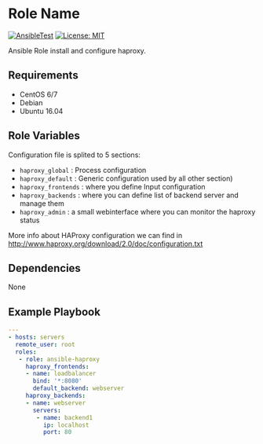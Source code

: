Role Name
=========

[![AnsibleTest](https://github.com/spy86/ansible-haproxy/actions/workflows/main.yml/badge.svg)](https://github.com/spy86/ansible-haproxy/actions/workflows/main.yml) [![License: MIT](https://img.shields.io/badge/License-MIT-yellow.svg)](https://opensource.org/licenses/MIT) 

Ansible Role install and configure haproxy.

Requirements
------------

 - CentOS 6/7
 - Debian 
 - Ubuntu 16.04

Role Variables
--------------

Configuration file is splited to 5 sections:

- `haproxy_global` : Process configuration
- `haproxy_default` : Generic configuration used by all other section)
- `haproxy_frontends` : where you define Input configuration
- `haproxy_backends` : where you can define list of backend server and manage them
- `haproxy_admin` : a small webinterface where you can monitor the haproxy status

More info about HAProxy configuration we can find in http://www.haproxy.org/download/2.0/doc/configuration.txt


Dependencies
------------

None

Example Playbook
----------------
```YAML
---
- hosts: servers
  remote_user: root
  roles:
   - role: ansible-haproxy
     haproxy_frontends:
     - name: loadbalancer
       bind: '*:8080'
       default_backend: webserver
     haproxy_backends:
     - name: webserver
       servers:
        - name: backend1
          ip: localhost
          port: 80
```
